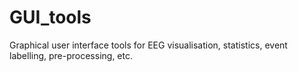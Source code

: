 # GUI_tools
Graphical user interface tools for EEG visualisation, statistics, event labelling, pre-processing, etc.
